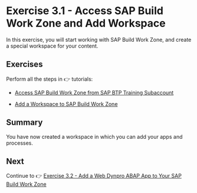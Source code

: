 # Exercise 3.1 - Access SAP Build Work Zone and Add Workspace

In this exercise, you will start working with SAP Build Work Zone, and create a special workspace for your content.


## Exercises

Perform all the steps in 👉 tutorials: 

- [Access SAP Build Work Zone from SAP BTP Training Subaccount](https://developers.sap.com/tutorials/workzone-workshop1-access.html)

- [Add a Workspace to SAP Build Work Zone](https://developers.sap.com/tutorials/workzone-build-2-workspace.html)


## Summary

You have now created a workspace in which you can add your apps and processes.


## Next

Continue to 👉 [Exercise 3.2 - Add a Web Dynpro ABAP App to Your SAP Build Work Zone](/exercises/ex3-SAP-Build-Work-Zone/ex3.2/README.md)
